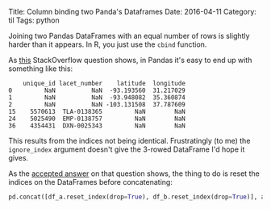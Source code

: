 Title: Column binding two Panda's Dataframes
Date: 2016-04-11
Category: til
Tags: python

Joining two Pandas DataFrames with an equal number of rows is slightly harder than it appears. In R, you just use the `cbind` function.

As [this](http://stackoverflow.com/questions/33088010/pandas-column-bind-cbind-two-data-frames) StackOverflow question shows, in Pandas it's easy to end up with something like this:

```
    unique_id lacet_number    latitude  longitude
0         NaN          NaN  -93.193560  31.217029
1         NaN          NaN  -93.948082  35.360874
2         NaN          NaN -103.131508  37.787609
15    5570613  TLA-0138365         NaN        NaN
24    5025490  EMP-0138757         NaN        NaN
36    4354431  DXN-0025343         NaN        NaN
```

This results from the indices not being identical. Frustratingly (to me) the `ignore_index` argument doesn't give the 3-rowed DataFrame I'd hope it gives.

As the [accepted answer](http://stackoverflow.com/a/33088410/982745) on that question shows, the thing to do is reset the indices on the DataFrames before concatenating:

```python
pd.concat([df_a.reset_index(drop=True), df_b.reset_index(drop=True)], axis=1)
```